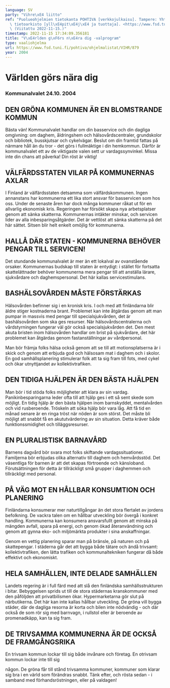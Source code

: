 ```yaml
---
language: SV
party: "Vihre\xE4 liitto"
ref: "Puolueohjelmien tietokanta POHTIVA [verkkojulkaisu]. Tampere: Yhteiskuntatieteellinen\
  \ tietoarkisto [yll\xE4pit\xE4j\xE4 ja tuottaja]. <https://www.fsd.tuni.fi/pohtiva>.\
  \ (Viitattu 2022-11-15.)"
timestamp: 2022-11-15 17:34:09.356181
title: "V\xE4rlden g\xF6rs n\xE4ra dig -valprogram"
type: vaaliohjelma
url: https://www.fsd.tuni.fi/pohtiva/ohjelmalistat/VIHR/879
year: 2004
---
```



# Världen görs nära dig


### Kommunalvalet 24.10. 2004


## DEN GRÖNA KOMMUNEN ÄR EN BLOMSTRANDE KOMMUN


Bästa vän! Kommunalvalet handlar om din basservice och din dagliga omgivning: om daghem, åldringshem och hälsovårdscentraler, grundskolor och bibliotek, busskjutsar och cykelvägar. Beslut om din framtid fattas på närmare håll än du tror - det görs i fullmäktige i din hemkommun. Därför är kommunalvalet ett av de viktigaste valen sett ur vardagssynvinkel. Missa inte din chans att påverka! Din röst är viktig!


## VÄLFÄRDSSTATEN VILAR PÅ KOMMUNERNAS AXLAR


I Finland är välfärdsstaten detsamma som välfärdskommunen. Ingen annanstans har kommunerna ett lika stort ansvar för basservicen som hos oss. Under de senaste åren har dock många kommuner råkat ut för en allvarlig ekonomisk kris. Regeringen har försökt skapa nya arbetsplatser genom att sänka skatterna. Kommunernas intäkter minskar, och servicen lider av alla inbesparingsåtgärder. Det är vettlöst att sänka skatterna på det här sättet. Sitsen blir helt enkelt omöjlig för kommunerna.


## HALLÅ DÄR STATEN - KOMMUNERNA BEHÖVER PENGAR TILL SERVICEN!


Det stundande kommunalvalet är mer än ett lokalval av ovanstående orsaker. Kommunernas budskap till staten är entydigt: i stället för fortsatta skattelättnader behöver kommunerna mera pengar till att anställa lärare, sjukvårdare och daghemspersonal. Det här kallas servicestimulans.


## BASHÄLSOVÅRDEN MÅSTE FÖRSTÄRKAS


Hälsovården befinner sig i en kronisk kris. I och med att finländarna blir äldre stiger kostnaderna brant. Problemet kan inte åtgärdas genom att man pumpar in massvis med pengar till specialsjukvården, det är bashälsovården som ska ges resurser. När hälsovårdscentralerna och vårdstyrningen fungerar väl gör också specialsjukvården det. Den mest akuta bristen inom hälsovården handlar om brist på sjukvårdare, det här problemet kan åtgärdas genom fastanställningar av vårdpersonal.


Man bör främja folks hälsa också genom att se till att motionsplatserna är i skick och genom att erbjuda god och hälsosam mat i daghem och i skolor. En god samhällsplanering stimulerar folk att ta sig fram till fots, med cykel och ökar utnyttjandet av kollektivtrafiken.


## DEN TIDIGA HJÄLPEN ÄR DEN BÄSTA HJÄLPEN


Man bör i tid stöda folks möjligheter att klara av sin vardag. Panikinbesparingarna leder ofta till att hjälp ges i ett så sent skede som möjligt. En tidig hjälp är den bästa hjälpen inom barnskyddet, mentalvården och vid rusberoende. Tröskeln att söka hjälp bör vara låg. Att få tid en månad senare är en ringa tröst när nöden är som störst. Det måste bli möjligt att snabbt få en akututvärdering av sin situation. Detta kräver både funktionssmidighet och tilläggsresurser.


## EN PLURALISTISK BARNAVÅRD


Barnens dagvård bör svara mot folks skiftande vardagssituationer. Familjerna bör erbjudas olika alternativ till daghem och hemvårdsstöd. Det väsentliga för barnen är att det skapas förtroende och känsloband. Förutsättningen för detta är tillräckligt små grupper i daghemmen och tillräckligt med personal.


## PÅ VÄG MOT EN HÅLLBAR KONSUMTION OCH PLANERING


Finländarna konsumerar mer naturtillgångar än det stora flertalet av jordens befolkning. De vackra talen om en hållbar utveckling bör övergå i konkret handling. Kommunerna kan konsumera ansvarsfullt genom att minska på mängden avfall, spara på energi, och genom ökad återanvändning och genom att gynna eko- och miljömärkta produkter i sina anskaffningar.


Genom en vettig planering sparar man på bränsle, på naturen och på skattepengar. I städerna går det att bygga både tätare och ändå trivsamt: kollektivtrafiken, den lätta trafiken och kommunaltekniken fungerar då både effektivt och ekonomiskt.


## HELA SAMHÄLLEN, INTE DELADE SAMHÄLLEN


Landets regering är i full färd med att slå den finländska samhällsstrukturen i bitar. Bebyggelsen sprids ut till de stora städernas kranskommuner med den påföljden att privatbilismen ökar. Hypermarketarna gör slut på närbutikerna. Det här kan inte kallas hållbar utveckling. De gröna vill bygga städer, där de dagliga resorna är korta och bilen inte nödvändig - och där också de som rör sig med barnvagn, i rullstol eller är beroende av promenadkäpp, kan ta sig fram.


## DE TRIVSAMMA KOMMUNERNA ÄR DE OCKSÅ DE FRAMGÅNGSRIKA


En trivsam kommun lockar till sig både invånare och företag. En otrivsam kommun lockar inte till sig  

någon. De gröna får till stånd trivsamma kommuner, kommuner som klarar sig bra i en värld som förändras snabbt. Tänk efter, och rösta sedan - i samband med förhandsröstningen, eller på valdagen!



